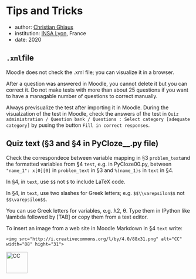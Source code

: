 # Tips and Tricks

- author: [Christian Ghiaus](mailto:cghiaus@gmail.com)
- institution: [INSA Lyon](https://www.insa-lyon.fr), France
- date: 2020

## `.xml`file

Moodle does not check the .xml file; you can visualize it in a browser.

After a question was answered in Moodle, you cannot delete it but you can correct it. Do not make tests with more than about 25 questions if you want to have a managable number of questions to correct manually.

Always previsualize the test after importing it in Moodle. During the visualzation of the test in Moodle, check the answers of the test in  `Quiz administration / Question bank / Questions : Select category [adequate category]` by pusing the button `Fill in correct responses`. 

## Quiz text (§3 and §4 in PyCloze__.py file)

Check the correspondece between variable mapping in  §3 `problem_text`and the formatted variables from §4 `test`, e.g. in PyCloze00.py, between `"name_1": x[0][0]` in `problem_text` in §3 and `%(name_1)s` in `text` in §4.

In §4, in `text`, use `$$` not `$` to include LaTeX code.

In §4, in `text`, use two slashes for Greek letters; e.g. `$$\\varepsilon$$` not `$$\varepsilon$$`.

You can use Greek letters for variables, e.g. λ2, θ. Type them in IPython like \lambda followed by [TAB] or copy them from a text editor.

To insert an image from a web site in Moodle Markdown in §4 `text` write:

`<img src="http://i.creativecommons.org/l/by/4.0/88x31.png"
alt="CC" width="88" hight="31">`

<img src="http://i.creativecommons.org/l/by/4.0/88x31.png"
alt="CC" width="58" hight="17">
